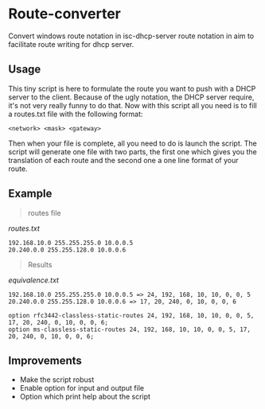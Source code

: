# Route-converter
Convert windows route notation in isc-dhcp-server route notation in aim to facilitate route writing for dhcp server.

## Usage 
This tiny script is here to formulate the route you want to push with a DHCP server to the client. Because of the ugly notation, the DHCP server require, it's not very really funny to do that. Now with this script all you need is to fill a routes.txt file with the following format:

``` <network> <mask> <gateway> ```

Then when your file is complete, all you need to do is launch the script. The script will generate one file with two parts, the first one which gives you the translation of each route and the second one a one line format of your route.

## Example

> routes file

*routes.txt*

```
192.168.10.0 255.255.255.0 10.0.0.5
20.240.0.0 255.255.128.0 10.0.0.6
```

> Results

*equivalence.txt*
```
192.168.10.0 255.255.255.0 10.0.0.5 => 24, 192, 168, 10, 10, 0, 0, 5
20.240.0.0 255.255.128.0 10.0.0.6 => 17, 20, 240, 0, 10, 0, 0, 6

option rfc3442-classless-static-routes 24, 192, 168, 10, 10, 0, 0, 5, 17, 20, 240, 0, 10, 0, 0, 6;
option ms-classless-static-routes 24, 192, 168, 10, 10, 0, 0, 5, 17, 20, 240, 0, 10, 0, 0, 6;
```
## Improvements

- Make the script robust
- Enable option for input and output file
- Option which print help about the script

